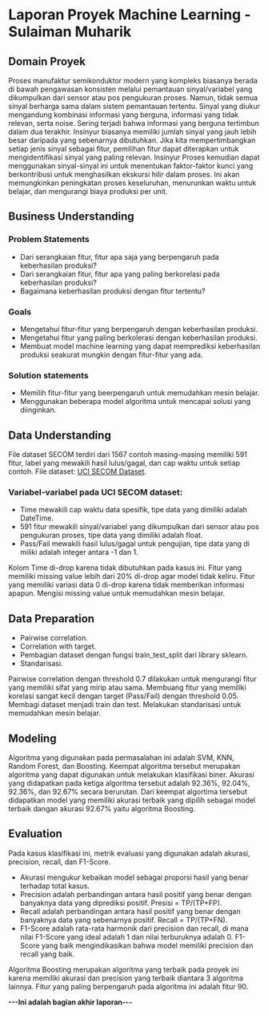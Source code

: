 # Laporan Proyek Machine Learning - Sulaiman Muharik

## Domain Proyek

Proses manufaktur semikonduktor modern yang kompleks biasanya berada di bawah pengawasan konsisten melalui pemantauan sinyal/variabel yang dikumpulkan dari sensor atau pos pengukuran proses. Namun, tidak semua sinyal berharga sama dalam sistem pemantauan tertentu. Sinyal yang diukur mengandung kombinasi informasi yang berguna, informasi yang tidak relevan, serta noise. Sering terjadi bahwa informasi yang berguna tertimbun dalam dua terakhir. Insinyur biasanya memiliki jumlah sinyal yang jauh lebih besar daripada yang sebenarnya dibutuhkan. Jika kita mempertimbangkan setiap jenis sinyal sebagai fitur, pemilihan fitur dapat diterapkan untuk mengidentifikasi sinyal yang paling relevan. Insinyur Proses kemudian dapat menggunakan sinyal-sinyal ini untuk menentukan faktor-faktor kunci yang berkontribusi untuk menghasilkan ekskursi hilir dalam proses. Ini akan memungkinkan peningkatan proses keseluruhan, menurunkan waktu untuk belajar, dan mengurangi biaya produksi per unit.


## Business Understanding

### Problem Statements

- Dari serangkaian fitur, fitur apa saja yang berpengaruh pada keberhasilan produksi?
- Dari serangkaian fitur, fitur apa yang paling berkorelasi pada keberhasilan produksi? 
- Bagaimana keberhasilan produksi dengan fitur tertentu?

### Goals

- Mengetahui fitur-fitur yang berpengaruh dengan keberhasilan produksi.
- Mengetahui fitur yang paling berkolerasi dengan keberhasilan produksi.
- Membuat model machine learning yang dapat memprediksi keberhasilan produksi seakurat mungkin dengan fitur-fitur yang ada.

### Solution statements
- Memilih fitur-fitur yang beerpengaruh untuk memudahkan mesin belajar.
- Menggunakan beberapa model algoritma untuk mencapai solusi yang diinginkan.


## Data Understanding

File dataset SECOM terdiri dari 1567 contoh masing-masing memiliki 591 fitur, label yang mewakili hasil lulus/gagal, dan cap waktu untuk setiap contoh. File dataset: [UCI SECOM Dataset](https://www.kaggle.com/paresh2047/uci-semcom).

### Variabel-variabel pada UCI SECOM dataset:
- Time mewakili cap waktu data spesifik, tipe data yang dimiliki adalah DateTime.
- 591 fitur mewakili sinyal/variabel yang dikumpulkan dari sensor atau pos pengukuran proses, tipe data yang dimiliki adalah float.
- Pass/Fail mewakili hasil lulus/gagal untuk pengujian, tipe data yang di miliki adalah integer antara -1 dan 1.

Kolom Time di-drop karena tidak dibutuhkan pada kasus ini. Fitur yang memiliki missing value lebih dari 20% di-drop agar model tidak keliru. Fitur yang memiliki variasi data 0 di-drop karena tidak memberikan informasi apapun. Mengisi missing value untuk memudahkan mesin belajar.


## Data Preparation

- Pairwise correlation.
- Correlation with target.
- Pembagian dataset dengan fungsi train_test_split dari library sklearn.
- Standarisasi.

Pairwise correlation dengan threshold 0.7 dilakukan untuk mengurangi fitur yang memiliki sifat yang mirip atau sama. Membuang fitur yang memiliki korelasi sangat kecil dengan target (Pass/Fail) dengan threshold 0.05. Membagi dataset menjadi train dan test. Melakukan standarisasi untuk memudahkan mesin belajar. 


## Modeling

Algoritma yang digunakan pada permasalahan ini adalah SVM, KNN, Random Forest, dan Boosting. Keempat algoritma tersebut merupakan algoritma yang dapat digunakan untuk melakukan klasifikasi biner. Akurasi yang didapatkan pada ketiga algoritma tersebut adalah 92.36%, 92.04%, 92.36%, dan 92.67% secara berurutan. Dari keempat algortima tersebut didapatkan model yang memiliki akurasi terbaik yang dipilih sebagai model terbaik dangan akurasi 92.67% yaitu algoritma Boosting.


## Evaluation

Pada kasus klasifikasi ini, metrik evaluasi yang digunakan adalah akurasi, precision, recall, dan F1-Score.
- Akurasi mengukur kebaikan model sebagai proporsi hasil yang benar terhadap total kasus.
- Precision adalah perbandingan antara hasil positif yang benar dengan banyaknya data yang diprediksi positif. Presisi = TP/(TP+FP).
- Recall adalah perbandingan antara hasil positif yang benar dengan banyaknya data yang sebenarnya positif. Recall = TP/(TP+FN).
- F1-Score adalah rata-rata harmonik dari precision dan recall, di mana nilai F1-Score yang ideal adalah 1 dan nilai terburuknya adalah 0. F1-Score yang baik mengindikasikan bahwa model memiliki precision dan recall yang baik. 

Algoritma Boosting merupakan algoritma yang terbaik pada proyek ini karena memiliki akurasi dan precision yang terbaik diantara 3 algoritma lainnya. Fitur yang paling berpengaruh pada algoritma ini adalah fitur 90.


**---Ini adalah bagian akhir laporan---**

